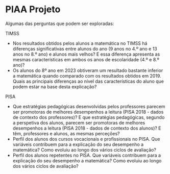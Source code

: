 # PIAA Projeto


Algumas das perguntas que podem ser exploradas:

TIMSS
- Nos resultados obtidos pelos alunos a matemática no TIMSS há diferenças significativas entre alunos do ano (9 anos no 4.º ano e 13 anos no 8.º ano) e alunos mais velhos? E essa diferença apresenta as mesmas características em ambos os anos de escolaridade (4.º e 8.º ano)?
- Os alunos do 8º ano em 2023 obtiveram um resultado bastante inferior a matemática quando comparado com os resultados obtidos em 2019. Quais as principais diferenças ao nível das características do aluno que podem estar na base desta explicação?

PISA
- Que estratégias pedagógicas desenvolvidas pelos professores parecem ser promotoras de melhores desempenhos a leitura (PISA 2018 - dados de contexto dos professores)? E que estratégias pedagógicas, segundo a perspetiva dos alunos, parecem ser promotoras de melhores desempenhos a leitura (PISA 2018 - dados de contexto dos alunos)? E têm, professores e alunos, as mesmas perceções?  
- Perfil dos alunos dos cursos vocacionais e profissionais no PISA. Que variáveis contribuem para a explicação do seu desempenho a matemática? Como evoluiu ao longo dos vários ciclos de avaliação?
- Perfil dos alunos repetentes no PISA. Que variáveis contribuem para a explicação do seu desempenho a matemática? Como evoluiu ao longo dos vários ciclos de avaliação? 
